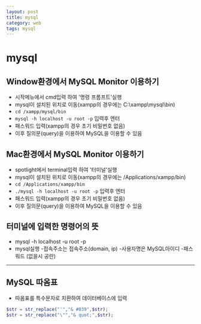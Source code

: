 ```yaml
---
layout: post
title: mysql
category: web
tags: mysql
---
```


# mysql

## Window환경에서 MySQL Monitor 이용하기 
* 시작메뉴에서 cmd입력 하여 '명령 프롬프트'실행
* mysql이 설치된 위치로 이동(xampp의 경우에는 C:\xampp\mysql\bin)
* ```cd /xampp/mysql/bin```
* ```mysql -h localhost -u root -p``` 입력후 엔터
* 패스워드 입력(xampp의 경우 초기 비밀번호 없음)
* 이후 질의문(query)을 이용하여 MySQL을 이용할 수 있음

## Mac환경에서 MySQL Monitor 이용하기 
* spotlight에서 terminal입력 하여 '터미널'실행
* mysql이 설치된 위치로 이동(xampp의 경우에는 /Applications/xampp/bin)
* ```cd /Applications/xampp/bin```
* ```./mysql -h localhost -u root -p``` 입력후 엔터
* 패스워드 입력(xampp의 경우 초기 비밀번호 없음)
* 이후 질의문(query)을 이용하여 MySQL을 이용할 수 있음

## 터미널에 입력한 명령어의 뜻 
* mysql -h localhost -u root -p
* mysql실행 -접속주소는 접속주소(domain, ip) -사용자명은 MySQL아이디 -패스워드 (없을시 공란)

---

## MySQL 따옴표
* 따옴표를 특수문자로 치환하여 데이터베이스에 입력
```php
$str = str_replace("'","& #039",$str);
$str = str_replace("\"","& quot;",$str);
```